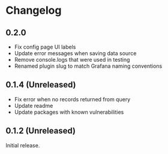 # Changelog

## 0.2.0

* Fix config page UI labels
* Update error messages when saving data source
* Remove console.logs that were used in testing
* Renamed plugin slug to match Grafana naming conventions

## 0.1.4 (Unreleased)

* Fix error when no records returned from query
* Update readme
* Update packages with known vulnerabilities

## 0.1.2 (Unreleased)

Initial release.